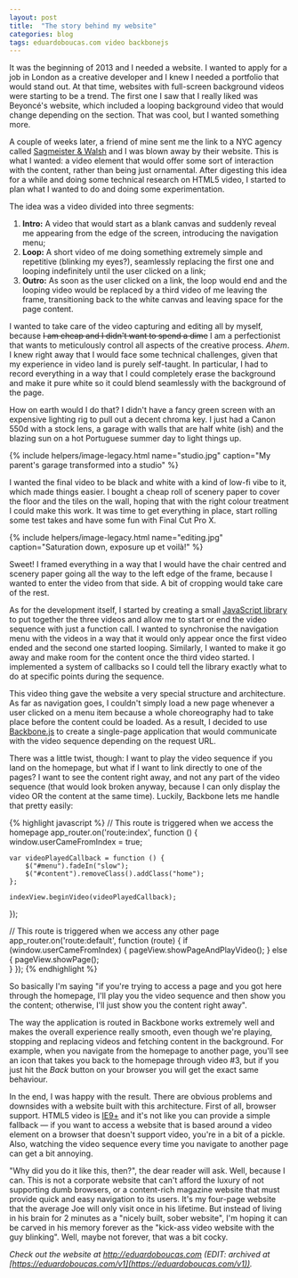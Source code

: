 ```yaml
---
layout: post
title:  "The story behind my website"
categories: blog
tags: eduardoboucas.com video backbonejs
---
```

It was the beginning of 2013 and I needed a website. I wanted to apply for a job in London as a creative developer and I knew I needed a portfolio that would stand out. At that time, websites with full-screen background videos were starting to be a trend. The first one I saw that I really liked was Beyoncé's website, which included a looping background video that would change depending on the section. That was cool, but I wanted something more.<!--more--> 

A couple of weeks later, a friend of mine sent me the link to a NYC agency called [Sagmeister & Walsh][sagmeister] and I was blown away by their website. This is what I wanted: a video element that would offer some sort of interaction with the content, rather than being just ornamental. After digesting this idea for a while and doing some technical research on HTML5 video, I started to plan what I wanted to do and doing some experimentation. 

The idea was a video divided into three segments:

1. **Intro:** A video that would start as a blank canvas and suddenly reveal me appearing from the edge of the screen, introducing the navigation menu;
2. **Loop:** A short video of me doing something extremely simple and repetitive (blinking my eyes?), seamlessly replacing the first one and looping indefinitely until the user clicked on a link;
3. **Outro:** As soon as the user clicked on a link, the loop would end and the looping video would be replaced by a third video of me leaving the frame, transitioning back to the white canvas and leaving space for the page content.

I wanted to take care of the video capturing and editing all by myself, because <s>I am cheap and I didn't want to spend a dime</s> I am a perfectionist that wants to meticulously control all aspects of the creative process. *Ahem*. I knew right away that I would face some technical challenges, given that my experience in video land is purely self-taught. In particular, I had to record everything in a way that I could completely erase the background and make it pure white so it could blend seamlessly with the background of the page.

How on earth would I do that? I didn't have a fancy green screen with an expensive lighting rig to pull out a decent chroma key. I just had a Canon 550d with a stock lens, a garage with walls that are half white (ish) and the blazing sun on a hot Portuguese summer day to light things up.

{% include helpers/image-legacy.html name="studio.jpg" caption="My parent's garage transformed into a studio" %}

I wanted the final video to be black and white with a kind of low-fi vibe to it, which made things easier. I bought a cheap roll of scenery paper to cover the floor and the tiles on the wall, hoping that with the right colour treatment I could make this work. It was time to get everything in place, start rolling some test takes and have some fun with Final Cut Pro X.

{% include helpers/image-legacy.html name="editing.jpg" caption="Saturation down, exposure up et voilà!" %}

Sweet! I framed everything in a way that I would have the chair centred and scenery paper going all the way to the left edge of the frame, because I wanted to enter the video from that side. A bit of cropping would take care of the rest.

As for the development itself, I started by creating a small [JavaScript library][videolooper] to put together the three videos and allow me to start or end the video sequence with just a function call. I wanted to synchronise the navigation menu with the videos in a way that it would only appear once the first video ended and the second one started looping. Similarly, I wanted to make it go away and make room for the content once the third video started. I implemented a system of callbacks so I could tell the library exactly what to do at specific points during the sequence.

This video thing gave the website a very special structure and architecture. As far as navigation goes, I couldn't simply load a new page whenever a user clicked on a menu item because a whole choreography had to take place before the content could be loaded. As a result, I decided to use [Backbone.js][backbonejs] to create a single-page application that would communicate with the video sequence depending on the request URL.

There was a little twist, though: I want to play the video sequence if you land on the homepage, but what if I want to link directly to one of the pages? I want to see the content right away, and not any part of the video sequence (that would look broken anyway, because I can only display the video OR the content at the same time). Luckily, Backbone lets me handle that pretty easily:

{% highlight javascript %}
// This route is triggered when we access the homepage
app_router.on('route:index', function () {
	window.userCameFromIndex = true;

	var videoPlayedCallback = function () {
		$("#menu").fadeIn("slow");
		$("#content").removeClass().addClass("home");
	};

	indexView.beginVideo(videoPlayedCallback);
});

// This route is triggered when we access any other page
app_router.on('route:default', function (route) {
	if (window.userCameFromIndex) {
		pageView.showPageAndPlayVideo();
	} else {
		pageView.showPage();					
	}
});
{% endhighlight %}

So basically I'm saying "if you're trying to access a page and you got here through the homepage, I'll play you the video sequence and then show you the content; otherwise, I'll just show you the content right away".

The way the application is routed in Backbone works extremely well and makes the overall experience really smooth, even though we're playing, stopping and replacing videos and fetching content in the background. For example, when you navigate from the homepage to another page, you'll see an icon that takes you back to the homepage through video #3, but if you just hit the _Back_ button on your browser you will get the exact same behaviour.

In the end, I was happy with the result. There are obvious problems and downsides with a website built with this architecture. First of all, browser support. HTML5 video is [IE9+][caniusehtml5video] and it's not like you can provide a simple fallback — if you want to access a website that is based around a video element on a browser that doesn't support video, you're in a bit of a pickle. Also, watching the video sequence every time you navigate to another page can get a bit annoying. 

"Why did you do it like this, then?", the dear reader will ask. Well, because I can. This is not a corporate website that can't afford the luxury of not supporting dumb browsers, or a content-rich magazine website that must provide quick and easy navigation to its users. It's my four-page website that the average Joe will only visit once in his lifetime. But instead of living in his brain for 2 minutes as a "nicely built, sober website", I'm hoping it can be carved in his memory forever as the "kick-ass video website with the guy blinking". Well, maybe not forever, that was a bit cocky.<!--tomb-->

_Check out the website at http://eduardoboucas.com (EDIT: archived at [https://eduardoboucas.com/v1](https://eduardoboucas.com/v1))._

[sagmeister]: http://www.sagmeisterwalsh.com/ "Sagmeister & Walsh website"
[videolooper]: https://github.com/eduardoboucas/eduardoboucas.github.io/blob/master/js/VideoLooper.js "VideoLooper.js library"
[backbonejs]: http://backbonejs.org/ "Backbone.js website"
[caniusehtml5video]: http://caniuse.com/#feat=video "HTML5 video browser support from caniuse.com"